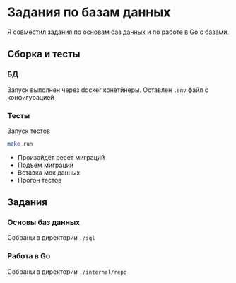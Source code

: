 # Задания по базам данных

Я совместил задания по основам баз данных и по работе в Go с базами.

## Сборка и тесты

### БД
Запуск выполнен через docker конетйнеры.
Оставлен `.env` файл с конфигурацией

### Тесты

Запуск тестов
```bash
make run
```

- Произойдёт ресет миграций
- Подъём миграций
- Вставка мок данных
- Прогон тестов

## Задания

### Основы баз данных

Собраны в директории `./sql`

### Работа в Go

Собраны в директории `./internal/repo`
